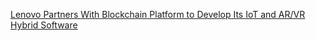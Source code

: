 [Lenovo Partners With Blockchain Platform to Develop Its IoT and AR/VR Hybrid Software](https://cointelegraph.com/news/lenovo-partners-with-blockchain-platform-to-develop-its-iot-and-ar-vr-hybrid-software)